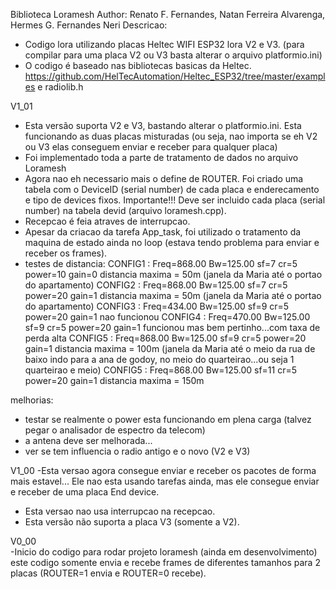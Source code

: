 Biblioteca Loramesh
Author: Renato F. Fernandes, Natan Ferreira Alvarenga, Hermes G. Fernandes Neri
Descricao:  
   - Codigo lora utilizando placas Heltec WIFI ESP32 lora V2 e V3. 
    (para compilar para uma placa V2 ou V3 basta alterar o arquivo platformio.ini)
   - O codigo é baseado nas bibliotecas basicas da Heltec.
   https://github.com/HelTecAutomation/Heltec_ESP32/tree/master/examples
   e radiolib.h 

V1_01
   - Esta versão suporta V2 e V3, bastando alterar o platformio.ini. Esta funcionando as duas placas misturadas (ou seja, nao importa se eh V2 ou V3 elas conseguem enviar e receber para qualquer placa)
   - Foi implementado toda a parte de tratamento de dados no arquivo Loramesh
   - Agora nao eh necessario mais o define de ROUTER. Foi criado uma tabela com o DeviceID (serial number) de cada placa e enderecamento e tipo de devices fixos. 
     Importante!!! Deve ser incluido cada placa (serial number) na tabela devid (arquivo loramesh.cpp).
   - Recepcao é feia atraves de interrupcao. 
   - Apesar da criacao da tarefa App_task, foi utilizado o tratamento da maquina de estado ainda no loop (estava tendo problema para enviar e receber os frames).
   - testes de distancia:
   CONFIG1 : Freq=868.00 Bw=125.00 sf=7 cr=5 power=10 gain=0
   distancia maxima = 50m (janela da Maria até o portao do apartamento)
   CONFIG2 : Freq=868.00 Bw=125.00 sf=7 cr=5 power=20 gain=1
   distancia maxima = 50m (janela da Maria até o portao do apartamento)
   CONFIG3 : Freq=434.00 Bw=125.00 sf=9 cr=5 power=20 gain=1
   nao funcionou
   CONFIG4 : Freq=470.00 Bw=125.00 sf=9 cr=5 power=20 gain=1
   funcionou mas bem pertinho...com taxa de perda alta
   CONFIG5 : Freq=868.00 Bw=125.00 sf=9 cr=5 power=20 gain=1
   distancia maxima = 100m (janela da Maria até o meio da rua de baixo indo para a ana de godoy, no meio do quarteirao...ou seja 1 quarteirao e meio)
   CONFIG5 : Freq=868.00 Bw=125.00 sf=11 cr=5 power=20 gain=1
   distancia maxima = 150m
   
   melhorias:
   - testar se realmente o power esta funcionando em plena carga (talvez pegar o analisador de espectro da telecom)
   - a antena deve ser melhorada...
   - ver se tem influencia o radio antigo e o novo (V2 e V3)

V1_00
   -Esta versao agora consegue enviar e receber os pacotes de forma mais estavel...
   Ele nao esta usando tarefas ainda, mas ele consegue enviar e receber de uma placa End device. 
   - Esta versao nao usa interrupcao na recepcao.
   - Esta versão não suporta a placa V3 (somente a V2).

V0_00   
   -Inicio do codigo para rodar projeto loramesh (ainda em desenvolvimento)
   este codigo somente envia e recebe frames de diferentes tamanhos para 2 placas (ROUTER=1 envia e ROUTER=0 recebe).

   
